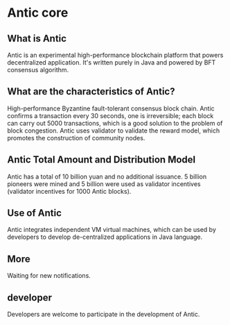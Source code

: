 # Antic core


## What is Antic

Antic is an experimental high-performance blockchain platform that powers decentralized application. It's written purely in Java and powered by BFT consensus algorithm.


## What are the characteristics of Antic?

High-performance Byzantine fault-tolerant consensus block chain. Antic confirms a transaction every 30 seconds, one is irreversible; each block can carry out 5000 transactions, which is a good solution to the problem of block congestion. Antic uses validator to validate the reward model, which promotes the construction of community nodes.


## Antic Total Amount and Distribution Model

Antic has a total of 10 billion yuan and no additional issuance. 5 billion pioneers were mined and 5 billion were used as validator incentives (validator incentives for 1000 Antic blocks).


## Use of Antic

Antic integrates independent VM virtual machines, which can be used by developers to develop de-centralized applications in Java language.


## More

Waiting for new notifications.


## developer

Developers are welcome to participate in the development of Antic.
